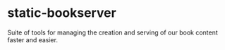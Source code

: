 static-bookserver
=================

Suite of tools for managing the creation and serving of our book content faster and easier.
